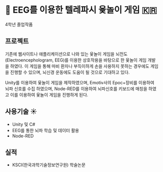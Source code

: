 # :game_die: EEG를 이용한 텔레파시 윷놀이 게임 :kr:
4학년 졸업작품

## 프로젝트 
기존에 웹사이트나 애플리케이션으로 나와 있는 윷놀이 게임을 뇌전도(Electroencephologram, EEG)를 이용한 상호작용을 바탕으로 한 윷놀이 게임 개발을 하였다. 이 게임을 통해 마비 환자나 부득이하게 손을 사용하지 못하는 경우에도 게임을 진행할 수 있으며, 뇌신경 운동에도 도움이 될 것으로 기대하고 있다.

Unity를 이용하여 윷놀이 게임을 제작하였으며, Emotiv사의 Epoc+장비를 이용하여 뇌파 신호를 수집 하였으며, Node-RED를 이용하여 뇌파신호를 키보드에 매칭을 하였고 이를 이용하여 윷놀이 게임을 진행하게 된다.

## 사용기술 :sunny:
* Unity 및 C#
* EEG를 통한 뇌파 학습 및 데이터 활용
* Node-RED

## 실적
* KSCI(한국과학기술정보연구원) 학술논문
